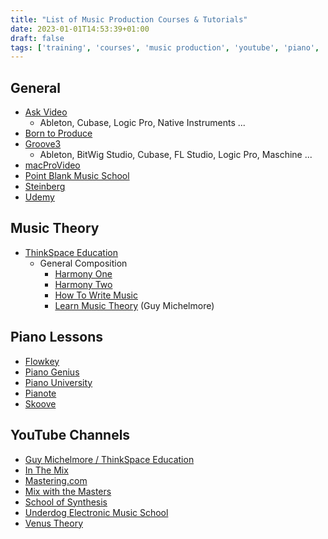 ```yaml
---
title: "List of Music Production Courses & Tutorials"
date: 2023-01-01T14:53:39+01:00
draft: false
tags: ['training', 'courses', 'music production', 'youtube', 'piano', 'music theory']
---
```


## General
- [Ask Video](https://ask.video/)
  - Ableton, Cubase, Logic Pro, Native Instruments ...
- [Born to Produce](https://www.borntoproduce.com/)
- [Groove3](https://www.groove3.com/)
  - Ableton, BitWig Studio, Cubase, FL Studio, Logic Pro, Maschine ...
- [macProVideo](https://www.macprovideo.com/)
- [Point Blank Music School](https://www.pointblankmusicschool.com/)
- [Steinberg](https://www.steinberg.net/education/certified-training/)
- [Udemy](https://www.udemy.com/)

## Music Theory
- [ThinkSpace Education](https://thinkspaceeducation.com/)
  - General Composition
    - [Harmony One](https://thinkspaceeducation.com/courses/hm1/)
    - [Harmony Two](https://thinkspaceeducation.com/courses/hm2/)
    - [How To Write Music](https://thinkspaceeducation.com/courses/htwm/)
    - [Learn Music Theory](https://thinkspaceeducation.com/courses/lmt/) (Guy Michelmore)

## Piano Lessons
- [Flowkey](https://www.flowkey.com/en)
- [Piano Genius](https://www.pianogenius.com/)
- [Piano University](https://www.bestpianoclass.com/)
- [Pianote](https://www.pianote.com/)
- [Skoove](https://www.skoove.com/)

## YouTube Channels
- [Guy Michelmore / ThinkSpace Education](https://www.youtube.com/@ThinkSpaceEducation/)
- [In The Mix](https://www.youtube.com/@inthemix/)
- [Mastering․com](https://www.youtube.com/@masteringcom/)
- [Mix with the Masters](https://www.youtube.com/@mixwiththemasters/)
- [School of Synthesis](https://www.youtube.com/@SchoolofSynthesis/)
- [Underdog Electronic Music School](https://www.youtube.com/@OscarUnderdog/)
- [Venus Theory](https://www.youtube.com/@VenusTheory/)
